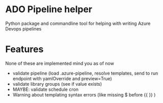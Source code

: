 # ADO Pipeline helper 

Python package and commandline tool for helping with writing Azure Devops pipelines

# Features
None of these are implemented mind you as of now

- validate pipeline (load .azure-pipeline, resolve templates, send to run endpoint with yamlOverride and preview=True)
- validate library groups (see if value exists)
- MAYBE: validate schedule cron
- Warning about templating syntax errors (like missing $ before {{ }} )
